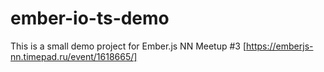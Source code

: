 # ember-io-ts-demo

This is a small demo project for Ember.js NN Meetup #3 [https://emberjs-nn.timepad.ru/event/1618665/]
